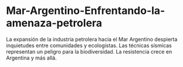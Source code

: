 # Mar-Argentino-Enfrentando-la-amenaza-petrolera
La expansión de la industria petrolera hacia el Mar Argentino despierta inquietudes entre comunidades y ecologistas. Las técnicas sísmicas representan un peligro para la biodiversidad. La resistencia crece en Argentina y más allá.
